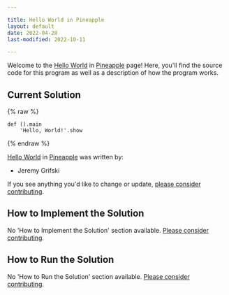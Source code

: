 ```yaml
---

title: Hello World in Pineapple
layout: default
date: 2022-04-28
last-modified: 2022-10-11

---
```


Welcome to the [Hello World](https://sampleprograms.io/projects/hello-world) in [Pineapple](https://sampleprograms.io/languages/pineapple) page! Here, you'll find the source code for this program as well as a description of how the program works.

## Current Solution

{% raw %}

```pineapple
def ().main
    'Hello, World!'.show
```

{% endraw %}

[Hello World](https://sampleprograms.io/projects/hello-world) in [Pineapple](https://sampleprograms.io/languages/pineapple) was written by:

- Jeremy Grifski

If you see anything you'd like to change or update, [please consider contributing](https://github.com/TheRenegadeCoder/sample-programs).

## How to Implement the Solution

No 'How to Implement the Solution' section available. [Please consider contributing](https://github.com/TheRenegadeCoder/sample-programs-website).

## How to Run the Solution

No 'How to Run the Solution' section available. [Please consider contributing](https://github.com/TheRenegadeCoder/sample-programs-website).
